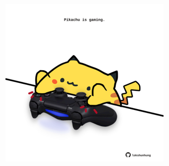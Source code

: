 <!-- built at 12/12/2021, 07:02:07 UTC -->
<p align="center">
  <img width="500" height="500" src="./ReadmeImage.svg">
</p>
